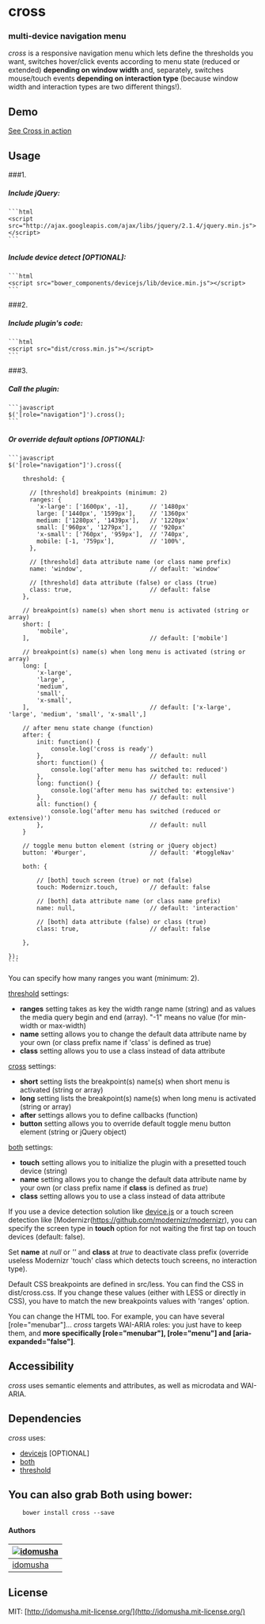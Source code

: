 # cross

### multi-device navigation menu

*cross* is a responsive navigation menu which lets define the thresholds you want, switches hover/click events according to menu state (reduced or extended) **depending on window width** and, separately, switches mouse/touch events **depending on interaction type** (because window width and interaction types are two different things!).

## Demo

[See Cross in action](http://idomusha.github.io/cross/)

## Usage

###1.
##### Include jQuery:

	```html
	<script src="http://ajax.googleapis.com/ajax/libs/jquery/2.1.4/jquery.min.js"></script>
	```

##### Include device detect [OPTIONAL]:

	```html
	<script src="bower_components/devicejs/lib/device.min.js"></script>
	```

###2.
##### Include plugin's code:

	```html
	<script src="dist/cross.min.js"></script>
	```

###3.
##### Call the plugin:

	```javascript
	$('[role="navigation"]').cross();
	```

##### Or override default options [OPTIONAL]:

	```javascript
	$('[role="navigation"]').cross({

        threshold: {
    
          // [threshold] breakpoints (minimum: 2)
          ranges: {
            'x-large': ['1600px', -1],      // '1480px'
            large: ['1440px', '1599px'],    // '1360px'
            medium: ['1280px', '1439px'],   // '1220px'
            small: ['960px', '1279px'],     // '920px'
            'x-small': ['760px', '959px'],  // '740px',
            mobile: [-1, '759px'],          // '100%',
          },
    
          // [threshold] data attribute name (or class name prefix)
          name: 'window',                   // default: 'window'
    
          // [threshold] data attribute (false) or class (true)
          class: true,                      // default: false
        },

		// breakpoint(s) name(s) when short menu is activated (string or array)
		short: [
			'mobile',
		],                                  // default: ['mobile']

		// breakpoint(s) name(s) when long menu is activated (string or array)
		long: [
			'x-large',
			'large',
			'medium',
			'small',
			'x-small',
		],                                  // default: ['x-large', 'large', 'medium', 'small', 'x-small',]

		// after menu state change (function)
		after: {
			init: function() {
				console.log('cross is ready')
			},                              // default: null
			short: function() {
				console.log('after menu has switched to: reduced')
			},                              // default: null
			long: function() {
				console.log('after menu has switched to: extensive')
			},                              // default: null
			all: function() {
				console.log('after menu has switched (reduced or extensive)')
			},                              // default: null
		}

		// toggle menu button element (string or jQuery object)
		button: '#burger',                  // default: '#toggleNav'

        both: {
        
            // [both] touch screen (true) or not (false)
            touch: Modernizr.touch,         // default: false
            
            // [both] data attribute name (or class name prefix)
            name: null,                     // default: 'interaction'
            
            // [both] data attribute (false) or class (true)
            class: true,                    // default: false
        
        },

	});
	```
	
You can specify how many ranges you want (minimum: 2).  

[threshold](https://github.com/idomusha/threshold) settings:
- **ranges** setting takes as key the width range name (string) and as values the media query begin and end (array). "-1" means no value (for min-width or max-width)
- **name** setting allows you to change the default data attribute name by your own (or class prefix name if 'class' is defined as true)
- **class** setting allows you to use a class instead of data attribute

[cross](https://github.com/idomusha/cross) settings:
- **short** setting lists the breakpoint(s) name(s) when short menu is activated (string or array)
- **long** setting lists the breakpoint(s) name(s) when long menu is activated (string or array)
- **after** settings allows you to define callbacks (function)
- **button** setting allows you to override default toggle menu button element (string or jQuery object)

[both](https://github.com/idomusha/both) settings:
- **touch** setting allows you to initialize the plugin with a presetted touch device (string) 
- **name** setting allows you to change the default data attribute name by your own (or class prefix name if **class** is defined as *true*)
- **class** setting allows you to use a class instead of data attribute
    
If you use a device detection solution like [device.js](https://github.com/matthewhudson/device.js) or a touch screen detection like [Modernizr(https://github.com/modernizr/modernizr), you can specify the screen type in **touch** option for not waiting the first tap on touch devices (default: false).
    
Set **name** at *null* or *''* and **class** at *true* to deactivate class prefix (override useless Modernizr 'touch' class which detects touch screens, no interaction type).


Default CSS breakpoints are defined in src/less. You can find the CSS in dist/cross.css.
If you change these values (either with LESS or directly in CSS), you have to match the new breakpoints values with 'ranges' option.


You can change the HTML too.
For example, you can have several [role="menubar"]...
*cross* targets WAI-ARIA roles: you just have to keep them, and  __**more specifically [role="menubar"], [role="menu"] and [aria-expanded="false"]**__.

## Accessibility
*cross* uses semantic elements and attributes, as well as microdata and WAI-ARIA.

## Dependencies
*cross* uses:
- [devicejs](http://matthewhudson.me/projects/device.js/) [OPTIONAL]
- [both](https://github.com/idomusha/both)
- [threshold](https://github.com/idomusha/threshold)


## You can also grab Both using bower:
```
	bower install cross --save
```

#### Authors

[![idomusha](https://fr.gravatar.com/userimage/43584317/49cfb592a2054e9c39c5dc195e5ea419.png?size=70)](https://github.com/idomusha) |
--- |
[idomusha](https://github.com/idomusha) |

## License

MIT: [http://idomusha.mit-license.org/](http://idomusha.mit-license.org/)
